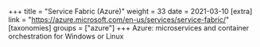 +++
title = "Service Fabric (Azure)"
weight = 33
date = 2021-03-10
[extra]
link = "https://azure.microsoft.com/en-us/services/service-fabric/"
[taxonomies]
groups = ["azure"]
+++
Azure: microservices and container orchestration for Windows or Linux

